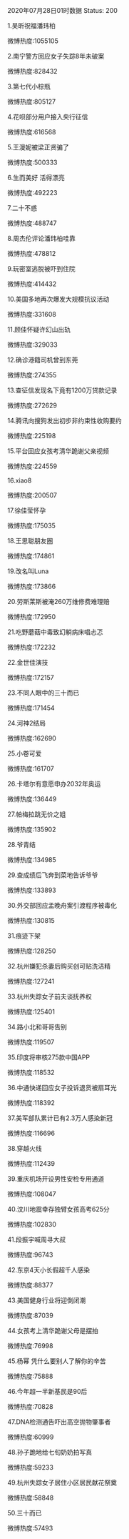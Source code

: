 2020年07月28日01时数据
Status: 200

1.吴昕祝福潘玮柏

微博热度:1055105

2.南宁警方回应女子失踪8年未破案

微博热度:828432

3.第七代小棕瓶

微博热度:805127

4.花呗部分用户接入央行征信

微博热度:616568

5.王漫妮被梁正贤骗了

微博热度:500333

6.生而美好 活得漂亮

微博热度:492223

7.二十不惑

微博热度:488747

8.周杰伦评论潘玮柏哇靠

微博热度:478812

9.玩密室逃脱被吓到住院

微博热度:414432

10.美国多地再次爆发大规模抗议活动

微博热度:331608

11.顾佳怀疑许幻山出轨

微博热度:329033

12.确诊港籍司机曾到东莞

微博热度:274355

13.查征信发现名下竟有1200万贷款记录

微博热度:272629

14.腾讯向搜狗发出初步非约束性收购要约

微博热度:225198

15.平台回应女孩考清华跪谢父亲视频

微博热度:224559

16.xiao8

微博热度:200507

17.徐佳莹怀孕

微博热度:175035

18.王思聪朋友圈

微博热度:174861

19.改名叫Luna

微博热度:173866

20.劳斯莱斯被淹260万维修费难理赔

微博热度:172950

21.吃野蘑菇中毒致幻躺病床唱忐忑

微博热度:172232

22.金世佳演技

微博热度:172157

23.不同人眼中的三十而已

微博热度:171454

24.河神2结局

微博热度:162690

25.小卷可爱

微博热度:161707

26.卡塔尔有意愿申办2032年奥运

微博热度:136449

27.帕梅拉跳无价之姐

微博热度:135902

28.爷青结

微博热度:134985

29.查成绩后飞奔到菜地告诉爷爷

微博热度:133893

30.外交部回应孟晚舟案引渡程序被毒化

微博热度:130815

31.痕迹下架

微博热度:128250

32.杭州嫌犯杀妻后购买创可贴洗洁精

微博热度:127241

33.杭州失踪女子前夫谈抚养权

微博热度:125401

34.路小北和哥哥告别

微博热度:119507

35.印度将审核275款中国APP

微博热度:118532

36.中通快递回应女子投诉退货被扇耳光

微博热度:118392

37.美军部队累计已有2.3万人感染新冠

微博热度:116696

38.穿越火线

微博热度:112439

39.重庆机场开设男性安检专用通道

微博热度:108047

40.汶川地震幸存独臂女孩高考625分

微博热度:102830

41.段振宇喊周寻大叔

微博热度:96743

42.东京4天小长假超千人感染

微博热度:88377

43.美国健身行业将迎倒闭潮

微博热度:87039

44.女孩考上清华跪谢父母是摆拍

微博热度:76998

45.杨幂 凭什么要别人了解你的辛苦

微博热度:75888

46.今年超一半新基民是90后

微博热度:70828

47.DNA检测通告吓出高空抛物肇事者

微博热度:60999

48.孙子跪地给七旬奶奶拍写真

微博热度:59233

49.杭州失踪女子居住小区居民献花祭奠

微博热度:58848

50.三十而已

微博热度:57493


